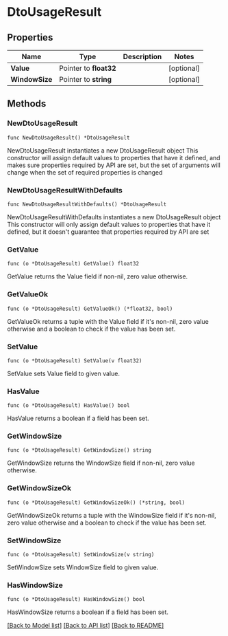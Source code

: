 # DtoUsageResult

## Properties

Name | Type | Description | Notes
------------ | ------------- | ------------- | -------------
**Value** | Pointer to **float32** |  | [optional] 
**WindowSize** | Pointer to **string** |  | [optional] 

## Methods

### NewDtoUsageResult

`func NewDtoUsageResult() *DtoUsageResult`

NewDtoUsageResult instantiates a new DtoUsageResult object
This constructor will assign default values to properties that have it defined,
and makes sure properties required by API are set, but the set of arguments
will change when the set of required properties is changed

### NewDtoUsageResultWithDefaults

`func NewDtoUsageResultWithDefaults() *DtoUsageResult`

NewDtoUsageResultWithDefaults instantiates a new DtoUsageResult object
This constructor will only assign default values to properties that have it defined,
but it doesn't guarantee that properties required by API are set

### GetValue

`func (o *DtoUsageResult) GetValue() float32`

GetValue returns the Value field if non-nil, zero value otherwise.

### GetValueOk

`func (o *DtoUsageResult) GetValueOk() (*float32, bool)`

GetValueOk returns a tuple with the Value field if it's non-nil, zero value otherwise
and a boolean to check if the value has been set.

### SetValue

`func (o *DtoUsageResult) SetValue(v float32)`

SetValue sets Value field to given value.

### HasValue

`func (o *DtoUsageResult) HasValue() bool`

HasValue returns a boolean if a field has been set.

### GetWindowSize

`func (o *DtoUsageResult) GetWindowSize() string`

GetWindowSize returns the WindowSize field if non-nil, zero value otherwise.

### GetWindowSizeOk

`func (o *DtoUsageResult) GetWindowSizeOk() (*string, bool)`

GetWindowSizeOk returns a tuple with the WindowSize field if it's non-nil, zero value otherwise
and a boolean to check if the value has been set.

### SetWindowSize

`func (o *DtoUsageResult) SetWindowSize(v string)`

SetWindowSize sets WindowSize field to given value.

### HasWindowSize

`func (o *DtoUsageResult) HasWindowSize() bool`

HasWindowSize returns a boolean if a field has been set.


[[Back to Model list]](../README.md#documentation-for-models) [[Back to API list]](../README.md#documentation-for-api-endpoints) [[Back to README]](../README.md)


